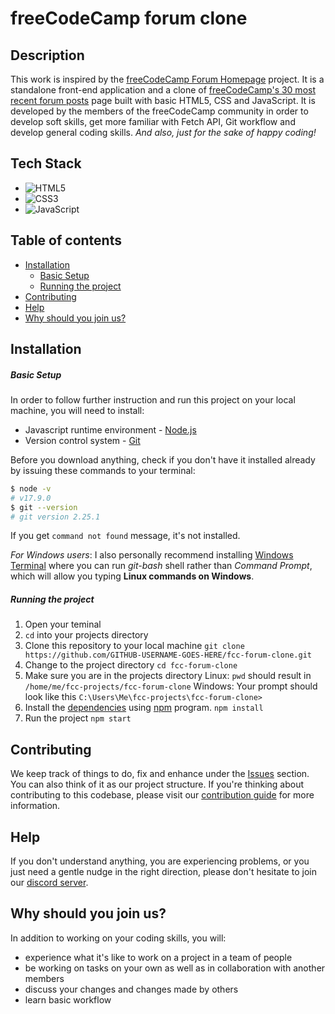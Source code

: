 # freeCodeCamp forum clone<!-- omit in toc -->

## Description

This work is inspired by the [freeCodeCamp Forum Homepage](https://www.freecodecamp.org/learn/coding-interview-prep/take-home-projects/build-a-freecodecamp-forum-homepage) project. It is a standalone front-end application and a clone of [freeCodeCamp's 30 most recent forum posts](https://forum.freecodecamp.org/latest) page built with basic HTML5, CSS and JavaScript. It is developed by the members of the freeCodeCamp community in order to develop soft skills, get more familiar with Fetch API, Git workflow and develop general coding skills. _And also, just for the sake of happy coding!_

## Tech Stack
  - ![HTML5](https://img.shields.io/badge/html5-%23E34F26.svg?style=for-the-badge&logo=html5&logoColor=white)
  - ![CSS3](https://img.shields.io/badge/css3-%231572B6.svg?style=for-the-badge&logo=css3&logoColor=white)
  - ![JavaScript](https://img.shields.io/badge/javascript-%23323330.svg?style=for-the-badge&logo=javascript&logoColor=%23F7DF1E)

## Table of contents<!-- omit in toc -->

- [Installation](#installation)
  - [Basic Setup](#basic-setup)
  - [Running the project](#running-the-project)
- [Contributing](#contributing)
- [Help](#help)
- [Why should you join us?](#why-should-you-join-us)

## Installation

##### Basic Setup

In order to follow further instruction and run this project on your local machine, you will need to install:

- Javascript runtime environment - [Node.js](https://nodejs.org/en/)
- Version control system - [Git](https://git-scm.com/downloads)

Before you download anything, check if you don't have it installed already by issuing these commands to your terminal:

```sh
$ node -v
# v17.9.0
$ git --version
# git version 2.25.1
```

If you get `command not found` message, it's not installed.

_For Windows users_: I also personally recommend installing [Windows Terminal](https://apps.microsoft.com/store/detail/windows-terminal/9N0DX20HK701?hl=en-us&gl=us) where you can run _git-bash_ shell rather than _Command Prompt_, which will allow you typing **Linux commands on Windows**.

##### Running the project

1. Open your teminal
1. `cd` into your projects directory
1. Clone this repository to your local machine `git clone https://github.com/GITHUB-USERNAME-GOES-HERE/fcc-forum-clone.git`
1. Change to the project directory `cd fcc-forum-clone`
1. Make sure you are in the projects directory
   Linux: `pwd` should result in `/home/me/fcc-projects/fcc-forum-clone`
   Windows: Your prompt should look like this `C:\Users\Me\fcc-projects\fcc-forum-clone>`
1. Install the [dependencies](https://www.quora.com/What-is-a-dependency-in-coding?share=1) using [npm](https://www.w3schools.com/whatis/whatis_npm.asp) program. `npm install`
1. Run the project `npm start`

## Contributing

We keep track of things to do, fix and enhance under the [Issues](https://github.com/jdwilkin4/fcc-forum-clone/issues) section. You can also think of it as our project structure.
If you're thinking about contributing to this codebase, please visit our [contribution guide](https://github.com/jdwilkin4/fcc-forum-clone/blob/main/CONTRIBUTING.md) for more information.

## Help

If you don't understand anything, you are experiencing problems, or you just need a gentle nudge in the right direction, please don't hesitate to join our [discord server](https://discord.gg/QvvUtaThAz).

## Why should you join us?

In addition to working on your coding skills, you will:

- experience what it's like to work on a project in a team of people
- be working on tasks on your own as well as in collaboration with another members
- discuss your changes and changes made by others
- learn basic workflow
